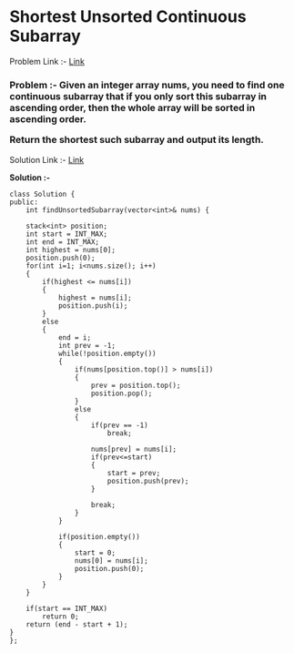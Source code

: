 # Shortest Unsorted Continuous Subarray

Problem Link :- [Link](https://leetcode.com/problems/shortest-unsorted-continuous-subarray/)

<h3>
Problem :- Given an integer array nums, you need to find one continuous subarray that if you only sort this subarray in ascending order, then the whole array will be sorted in ascending order.

Return the shortest such subarray and output its length.

 
</h3>

Solution Link :- [Link](https://leetcode.com/problems/shortest-unsorted-continuous-subarray/submissions/875925223/)

**Solution :-**
```
class Solution {
public:
    int findUnsortedSubarray(vector<int>& nums) {
        
    stack<int> position;
    int start = INT_MAX;
    int end = INT_MAX;
    int highest = nums[0];
    position.push(0);
    for(int i=1; i<nums.size(); i++)
    {
        if(highest <= nums[i])
        {
            highest = nums[i];
            position.push(i);
        }
        else
        {
            end = i;
            int prev = -1;
            while(!position.empty())
            {
                if(nums[position.top()] > nums[i])
                {
                    prev = position.top();
                    position.pop();
                }
                else
                {
                    if(prev == -1)
                        break;
                    
                    nums[prev] = nums[i];
                    if(prev<=start)
                    {
                        start = prev;
                        position.push(prev);
                    }
                        
                    break;
                }
            }
            
            if(position.empty())
            {
                start = 0;
                nums[0] = nums[i];
                position.push(0);
            }
        }
    }
    
    if(start == INT_MAX)
        return 0;
    return (end - start + 1);
}
};
```
